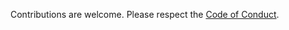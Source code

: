 Contributions are welcome.
Please respect the [Code of Conduct](http://contributor-covenant.org/version/1/4/).
